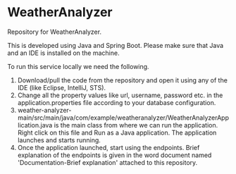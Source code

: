 # WeatherAnalyzer

Repository for WeatherAnalyzer.

This is developed using Java and Spring Boot. Please make sure that Java and an IDE is installed on the machine.

To run this service locally we need the following.
1. Download/pull the code from the repository and open it using any of the IDE (like Eclipse, IntelliJ, STS).
2. Change all the property values like url, username, password etc. in the application.properties file according to your database configuration.
3. weather-analyzer-main/src/main/java/com/example/weatheranalyzer/WeatherAnalyzerApplication.java is the main class from where we can run the application. Right click on this file and Run as a Java application. The application launches and starts running.
4. Once the application launched, start using the endpoints. Brief explanation of the endpoints is given in the word document named 'Documentation-Brief explanation' attached to this repository.
